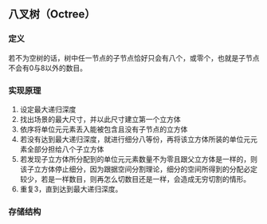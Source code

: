 ## 八叉树（Octree）
### 定义
若不为空树的话，树中任一节点的子节点恰好只会有八个，或零个，也就是子节点不会有0与8以外的数目。
### 实现原理
1. 设定最大递归深度 
2. 找出场景的最大尺寸，并以此尺寸建立第一个立方体 
3. 依序将单位元元素丢入能被包含且没有子节点的立方体 
4. 若没有达到最大递归深度，就进行细分八等份，再将该立方体所装的单位元元素全部分担给八个子立方体 
5. 若发现子立方体所分配到的单位元元素数量不为零且跟父立方体是一样的，则该子立方体停止细分，因为跟据空间分割理论，细分的空间所得到的分配必定较少，若是一样数目，则再怎么切数目还是一样，会造成无穷切割的情形。 
6. 重复3，直到达到最大递归深度。
### 存储结构